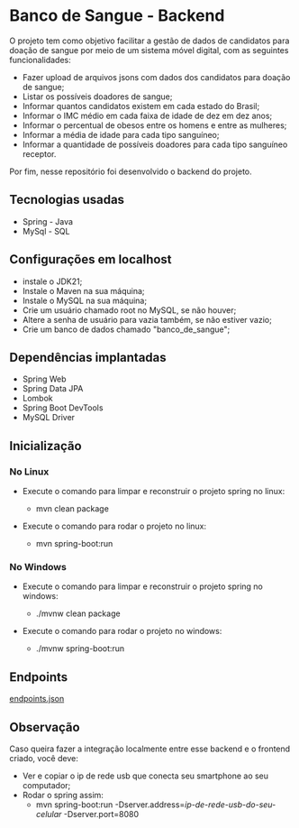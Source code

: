 # Banco de Sangue - Backend

O projeto tem como objetivo facilitar a gestão de dados de candidatos para doação de sangue por meio de um sistema móvel digital, com as seguintes funcionalidades:

- Fazer upload de arquivos jsons com dados dos candidatos para doação de sangue;
- Listar os possíveis doadores de sangue;
- Informar quantos candidatos existem em cada estado do Brasil;
- Informar o IMC médio em cada faixa de idade de dez em dez anos;
- Informar o percentual de obesos entre os homens e entre as mulheres;
- Informar a média de idade para cada tipo sanguíneo;
- Informar a quantidade de possíveis doadores para cada tipo sanguíneo receptor.

Por fim, nesse repositório foi desenvolvido o backend do projeto.

## Tecnologias usadas

- Spring - Java
- MySql - SQL

## Configurações em localhost
    
  - instale o JDK21; 
  - Instale o Maven na sua máquina;
  - Instale o MySQL na sua máquina;
  - Crie um usuário chamado root no MySQL, se não houver;
  - Altere a senha de usuário para vazia também, se não estiver vazio;
  - Crie um banco de dados chamado "banco_de_sangue";

## Dependências implantadas

- Spring Web
- Spring Data JPA
- Lombok
- Spring Boot DevTools
- MySQL Driver

## Inicialização

### No Linux
        
  - Execute o comando para limpar e reconstruir o projeto spring no linux:
    - mvn clean package
    
  - Execute o comando para rodar o projeto no linux:
    - mvn spring-boot:run


### No Windows

  - Execute o comando para limpar e reconstruir o projeto spring no windows:
    -  ./mvnw clean package
        
  - Execute o comando para rodar o projeto no windows:
    - ./mvnw spring-boot:run

## Endpoints

[endpoints.json](./endpoints.json)
    
## Observação

Caso queira fazer a integração localmente entre esse backend e o frontend criado, você deve:

- Ver e copiar o ip de rede usb que conecta seu smartphone ao seu computador;
- Rodar o spring assim:
  - mvn spring-boot:run -Dserver.address=_ip-de-rede-usb-do-seu-celular_ -Dserver.port=8080

